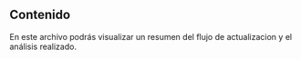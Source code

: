 ## Contenido

En este archivo podrás visualizar un resumen del flujo de actualizacion y el análisis realizado.